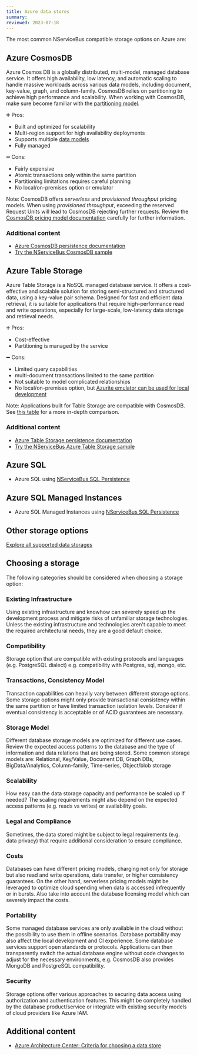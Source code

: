 ```yaml
---
title: Azure data stores
summary:
reviewed: 2023-07-18
---
```


The most common NServiceBus compatible storage options on Azure are:

## Azure CosmosDB

Azure Cosmos DB is a globally distributed, multi-model, managed database service. It offers high availability, low latency, and automatic scaling to handle massive workloads across various data models, including document, key-value, graph, and column-family. CosmosDB relies on partitioning to achieve high performance and scalability. When working with CosmosDB, make sure become familiar with the [partitioning model](https://learn.microsoft.com/en-us/azure/cosmos-db/partitioning-overview).

:heavy_plus_sign: Pros:

- Built and optimized for scalability
- Multi-region support for high availability deployments
- Supports multiple [data models](https://learn.microsoft.com/en-us/azure/cosmos-db/choose-api)
- Fully managed

:heavy_minus_sign: Cons:

- Fairly expensive
- Atomic transactions only within the same partition
- Partitioning limitations requires careful planning
- No local/on-premises option or emulator

Note: CosmosDB offers _serverless_ and _provisioned throughput_ pricing models. When using _provisioned throughput_, exceeding the reserved Request Units will lead to CosmosDB rejecting further requests. Review the [CosmosDB pricing model documentation](https://learn.microsoft.com/en-us/azure/cosmos-db/how-pricing-works) carefully for further information.

### Additional content

- [Azure CosmosDB persistence documentation](/persistence/cosmosdb/)
- [Try the NServiceBus CosmosDB sample](/samples/cosmosdb/simple/)

## Azure Table Storage

Azure Table Storage is a NoSQL managed database service. It offers a cost-effective and scalable solution for storing semi-structured and structured data, using a key-value pair schema. Designed for fast and efficient data retrieval, it is suitable for applications that require high-performance read and write operations, especially for large-scale, low-latency data storage and retrieval needs.

:heavy_plus_sign: Pros:

- Cost-effective
- Partitioning is managed by the service

:heavy_minus_sign: Cons:

- Limited query capabilities
- multi-document transactions limited to the same partition
- Not suitable to model complicated relationships
- No local/on-premises option, but [Azurite emulator can be used for local development](https://learn.microsoft.com/en-us/azure/storage/common/storage-use-azurite)

Note: Applications built for Table Storage are compatible with CosmosDB. See [this table](https://learn.microsoft.com/en-us/azure/cosmos-db/table/support) for a more in-depth comparison.

### Additional content

- [Azure Table Storage persistence documentation](/persistence/azure-table/)
- [Try the NServiceBus Azure Table Storage sample](/samples/azure/azure-table/simple/)

## Azure SQL

- Azure SQL using [NServiceBus SQL Persistence](/persistence/sql/)

## Azure SQL Managed Instances

- Azure SQL Managed Instances using [NServiceBus SQL Persistence](/persistence/sql/)

## Other storage options

[Explore all supported data storages](/persistence/#supported-persisters)

## Choosing a storage

The following categories should be considered when choosing a storage option:

### Existing Infrastructure

Using existing infrastructure and knowhow can severely speed up the development process and mitigate risks of unfamiliar storage technologies. Unless the existing infrastructure and technologies aren't capable to meet the required architectural needs, they are a good default choice.

### Compatibility

Storage option that are compatible with existing protocols and languages (e.g. PostgreSQL dialect)
e.g. compatibility with Postgres, sql, mongo, etc.

### Transactions, Consistency Model

Transaction capabilities can heavily vary between different storage options. Some storage options might only provide transactional consistency within the same partition or have limited transaction isolation levels. Consider if eventual consistency is acceptable or of ACID guarantees are necessary.

### Storage Model

Different database storage models are optimized for different use cases. Review the expected access patterns to the database and the type of information and data relations that are being stored. Some common storage models are: Relational, Key/Value, Document DB, Graph DBs, BigData/Analytics, Column-family, Time-series, Object/blob storage

### Scalability

How easy can the data storage capacity and performance be scaled up if needed? The scaling requirements might also depend on the expected access patterns (e.g. reads vs writes) or availability goals.

### Legal and Compliance

Sometimes, the data stored might be subject to legal requirements (e.g. data privacy) that require additional consideration to ensure compliance.

### Costs

Databases can have different pricing models, charging not only for storage but also read and write operations, data transfer, or higher consistency guarantees. On the other hand, serverless pricing models might be leveraged to optimize cloud spending when data is accessed infrequently or in bursts. Also take into account the database licensing model which can severely impact the costs.

### Portability

Some managed database services are only available in the cloud without the possibility to use them in offline scenarios. Database portability may also affect the local development and CI experience. Some database services support open standards or protocols. Applications can then transparently switch the actual database engine without code changes to adjust for the necessary environments, e.g. CosmosDB also provides MongoDB and PostgreSQL compatibility.

### Security

Storage options offer various approaches to securing data access using authorization and authentication features. This might be completely handled by the database product/service or integrate with existing security models of cloud providers like Azure IAM.

## Additional content

- [Azure Architecture Center: Criteria for choosing a data store](https://learn.microsoft.com/en-us/azure/architecture/guide/technology-choices/data-store-considerations)
